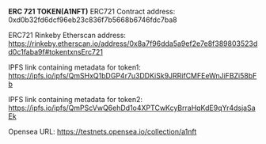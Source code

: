 **ERC 721 TOKEN(A1NFT)**
ERC721 Contract address: 0xd0b32fd6dcf96eb23c836f7b5668b6746fdc7ba8

ERC721 Rinkeby Etherscan address: https://rinkeby.etherscan.io/address/0x8a7f96dda5a9ef2e7e8f389803523dd0c1faba9f#tokentxnsErc721

IPFS link containing metadata for token1: https://ipfs.io/ipfs/QmSHxQ1bDGP4r7u3DDKiSk9JRRifCMFEeWnJiFBZi58bFb

IPFS link containing metadata for token2: https://ipfs.io/ipfs/QmPScVwQ6ehDd1o4XPTCwKcyBrraHqKdE9qYr4dsjaSaEk

Opensea URL: https://testnets.opensea.io/collection/a1nft
